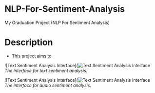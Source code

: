 # NLP-For-Sentiment-Analysis
My Graduation Project (NLP For Sentiment Analysis)


# Description

- This project aims to 

![Text Sentiment Analysis Interface](![Text Sentiment Analysis Interface]([url/to/first/screenshot](https://drive.google.com/file/d/1X7vRIzKWT-sUcXv0wtKDLDAH6BYjiXcL/view?usp=sharing))  
*The interface for text sentiment analysis.*

![Text Sentiment Analysis Interface](![Text Sentiment Analysis Interface]([url/to/first/screenshot](https://drive.google.com/file/d/1YQS45lnbhcx-hxcEJyGkEZxZHiSOfY0M/view?usp=sharing))  
*The interface for audio sentiment analysis.*
